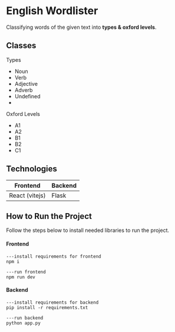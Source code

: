 
# English Wordlister

Classifying words of the given text into **types & oxford levels**.

## Classes
Types
 - Noun
 - Verb
 - Adjective
 - Adverb
 - Undefined
 - 
Oxford Levels
 - A1
 - A2
 - B1
 - B2
 - C1


## Technologies
|Frontend|Backend  |
|--|--|
|React (vitejs)  |Flask  |



## How to Run the Project

Follow the steps below to install needed libraries to run the project.
#### Frontend

	---install requirements for frontend
    npm i
    
	---run frontend
    npm run dev


#### Backend
	---install requirements for backend
    pip install -r requirements.txt

	---run backend
    python app.py
